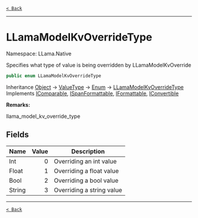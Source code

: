[`< Back`](./)

---

# LLamaModelKvOverrideType

Namespace: LLama.Native

Specifies what type of value is being overridden by LLamaModelKvOverride

```csharp
public enum LLamaModelKvOverrideType
```

Inheritance [Object](https://docs.microsoft.com/en-us/dotnet/api/system.object) → [ValueType](https://docs.microsoft.com/en-us/dotnet/api/system.valuetype) → [Enum](https://docs.microsoft.com/en-us/dotnet/api/system.enum) → [LLamaModelKvOverrideType](./llama.native.llamamodelkvoverridetype.md)<br>
Implements [IComparable](https://docs.microsoft.com/en-us/dotnet/api/system.icomparable), [ISpanFormattable](https://docs.microsoft.com/en-us/dotnet/api/system.ispanformattable), [IFormattable](https://docs.microsoft.com/en-us/dotnet/api/system.iformattable), [IConvertible](https://docs.microsoft.com/en-us/dotnet/api/system.iconvertible)

**Remarks:**

llama_model_kv_override_type

## Fields

| Name | Value | Description |
| --- | --: | --- |
| Int | 0 | Overriding an int value |
| Float | 1 | Overriding a float value |
| Bool | 2 | Overriding a bool value |
| String | 3 | Overriding a string value |

---

[`< Back`](./)

